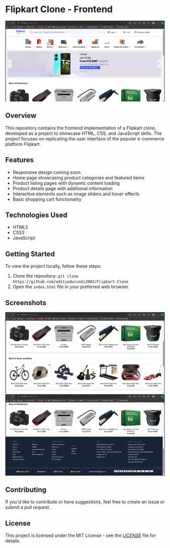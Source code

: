 # Flipkart Clone - Frontend

![Flipkart Clone](images/flipkart1.png)

## Overview
This repository contains the frontend implementation of a Flipkart clone, developed as a project to showcase HTML, CSS, and JavaScript skills. The project focuses on replicating the user interface of the popular e-commerce platform Flipkart.

## Features
- Responsive design coming soon.
- Home page showcasing product categories and featured items
- Product listing pages with dynamic content loading
- Product details page with additional information
- Interactive elements such as image sliders and hover effects
- Basic shopping cart functionality

## Technologies Used
- HTML5
- CSS3
- JavaScript

## Getting Started
To view the project locally, follow these steps:
1. Clone the repository: `git clone https://github.com/adityadwivedi2002/Flipkart-Clone`
2. Open the `index.html` file in your preferred web browser.

## Screenshots
![Contact Details](images/flipkart3.png)
![Product Listing](images/flipkart2.png)


## Contributing
If you'd like to contribute or have suggestions, feel free to create an issue or submit a pull request.

## License
This project is licensed under the MIT License - see the [LICENSE](LICENSE) file for details.

